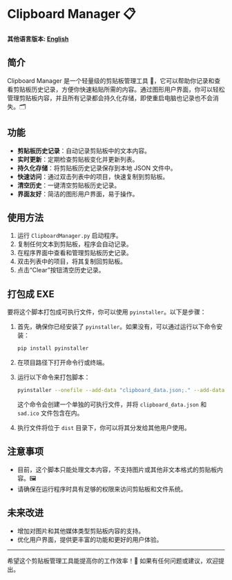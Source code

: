 # Clipboard Manager 📋

**其他语言版本: [English](README.md)**

## 简介

Clipboard Manager 是一个轻量级的剪贴板管理工具 🔧，它可以帮助你记录和查看剪贴板历史记录，方便你快速粘贴所需的内容。通过图形用户界面，你可以轻松管理剪贴板内容，并且所有记录都会持久化存储，即使重启电脑也记录也不会消失。🗂️

## 功能

- **剪贴板历史记录**：自动记录剪贴板中的文本内容。
- **实时更新**：定期检查剪贴板变化并更新列表。
- **持久化存储**：将剪贴板历史记录保存到本地 JSON 文件中。
- **快速访问**：通过双击列表中的项目，快速复制到剪贴板。
- **清空历史**：一键清空剪贴板历史记录。
- **界面友好**：简洁的图形用户界面，易于操作。

## 使用方法

1. 运行 `ClipboardManager.py` 启动程序。
2. 复制任何文本到剪贴板，程序会自动记录。
3. 在程序界面中查看和管理剪贴板历史记录。
4. 双击列表中的项目，将其复制回剪贴板。
5. 点击“Clear”按钮清空历史记录。

## 打包成 EXE

要将这个脚本打包成可执行文件，你可以使用 `pyinstaller`。以下是步骤：

1. 首先，确保你已经安装了 `pyinstaller`。如果没有，可以通过运行以下命令安装：

   ```bash
   pip install pyinstaller
   ```

2. 在项目路径下打开命令行或终端。

3. 运行以下命令来打包脚本：

   ```bash
   pyinstaller --onefile --add-data "clipboard_data.json;." --add-data "sad.ico;." ClipboardManager.py
   ```

   这个命令会创建一个单独的可执行文件，并将 `clipboard_data.json` 和 `sad.ico` 文件包含在内。

4. 执行文件将位于 `dist` 目录下，你可以将其分发给其他用户使用。

## 注意事项

- 目前，这个脚本只能处理文本内容，不支持图片或其他非文本格式的剪贴板内容。🖼️
- 请确保在运行程序时具有足够的权限来访问剪贴板和文件系统。

## 未来改进

- 增加对图片和其他媒体类型剪贴板内容的支持。
- 优化用户界面，提供更丰富的功能和更好的用户体验。

---

希望这个剪贴板管理工具能提高你的工作效率！🚀 如果有任何问题或建议，欢迎提出。
